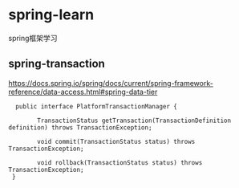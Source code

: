# spring-learn
spring框架学习
## spring-transaction
https://docs.spring.io/spring/docs/current/spring-framework-reference/data-access.html#spring-data-tier
```
  public interface PlatformTransactionManager {

    	TransactionStatus getTransaction(TransactionDefinition definition) throws TransactionException;

    	void commit(TransactionStatus status) throws TransactionException;

    	void rollback(TransactionStatus status) throws TransactionException;
 }
```
